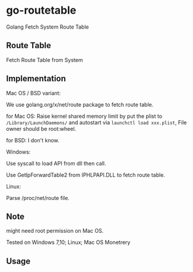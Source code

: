 # go-routetable

Golang Fetch System Route Table

## Route Table

Fetch Route Table from System

## Implementation

Mac OS / BSD variant:

We use golang.org/x/net/route package to fetch route table.

for Mac OS: Raise kernel shared memory limit by put the plist to `/Library/LaunchDaemons/` and autostart via `launchctl load xxx.plist`,
File owner should be root:wheel.

for BSD: I don't know.

Windows:

Use syscall to load API from dll then call.

Use GetIpForwardTable2 from IPHLPAPI.DLL to fetch route table.

Linux:

Parse /proc/net/route file.

## Note

might need root permission on Mac OS.

Tested on Windows 7,10; Linux; Mac OS Monetrery

## Usage

